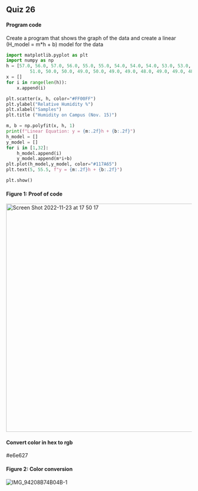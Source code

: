## Quiz 26
#### Program code
Create a program that shows the graph of the data and create a linear (H_model = m*h + b) model for the data

```.py
import matplotlib.pyplot as plt
import numpy as np
h = [57.0, 56.0, 57.0, 56.0, 55.0, 55.0, 54.0, 54.0, 54.0, 53.0, 53.0, 54.0, 53.0, 53.0, 52.0, 52.0, 51.0, 51.0,
         51.0, 50.0, 50.0, 49.0, 50.0, 49.0, 49.0, 48.0, 49.0, 49.0, 48.0, 48.0, 48.0, 49.0]
x = []
for i in range(len(h)):
    x.append(i)

plt.scatter(x, h, color="#FF00FF")
plt.ylabel("Relative Humidity %")
plt.xlabel("Samples")
plt.title ("Humidity on Campus (Nov. 15)")

m, b = np.polyfit(x, h, 1)
print(f"Linear Equation: y = {m:.2f}h + {b:.2f}")
h_model = []
y_model = []
for i in [1,32]:
    h_model.append(i)
    y_model.append(m*i+b)
plt.plot(h_model,y_model, color="#117A65")
plt.text(5, 55.5, f"y = {m:.2f}h + {b:.2f}")

plt.show()
```

#### Figure 1: Proof of code
<img width="618" alt="Screen Shot 2022-11-23 at 17 50 17" src="https://user-images.githubusercontent.com/105724334/203504802-60108c67-e50e-45a1-9b75-54c1005aaa02.png">

#### Convert color in hex to rgb
#e6e627
#### Figure 2: Color conversion 
![IMG_94208B74B04B-1](https://user-images.githubusercontent.com/105724334/203507029-b585c349-e459-45a9-a31f-482c98106a43.jpeg)

